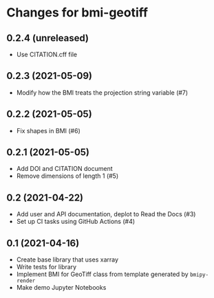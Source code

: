 Changes for bmi-geotiff
=======================

0.2.4 (unreleased)
------------------

- Use CITATION.cff file


0.2.3 (2021-05-09)
------------------

- Modify how the BMI treats the projection string variable (#7)


0.2.2 (2021-05-05)
------------------

- Fix shapes in BMI (#6)


0.2.1 (2021-05-05)
------------------

- Add DOI and CITATION document
- Remove dimensions of length 1 (#5)


0.2 (2021-04-22)
----------------

- Add user and API documentation, deplot to Read the Docs (#3)
- Set up CI tasks using GitHub Actions (#4)


0.1 (2021-04-16)
----------------

- Create base library that uses xarray
- Write tests for library
- Implement BMI for GeoTiff class from template generated by `bmipy-render`
- Make demo Jupyter Notebooks
